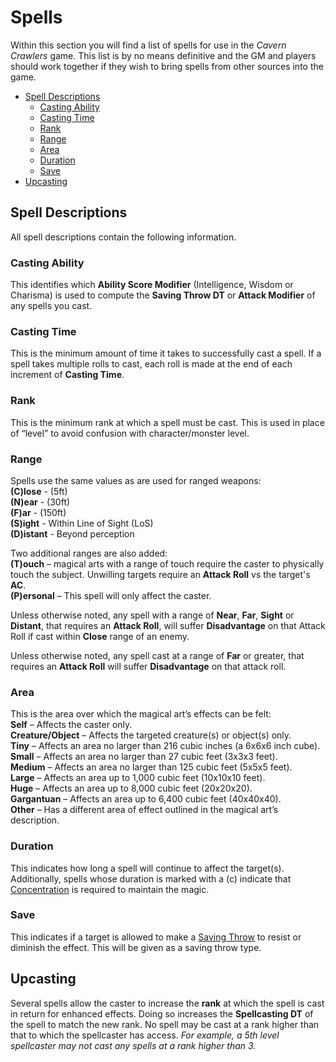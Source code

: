 # Spells
Within this section you will find a list of spells for use in the *Cavern Crawlers* game.  This list is by no means definitive and the GM and players should work together if they wish to bring spells from other sources into the game.
- [Spell Descriptions](#spell-descriptions)
	- [Casting Ability](#casting-ability)
	- [Casting Time](#casting-time)
	- [Rank](#rank)
	- [Range](#range)
	- [Area](#area)
	- [Duration](#duration)
	- [Save](#save)
- [Upcasting](#upcasting)

## Spell Descriptions

All spell descriptions contain the following information.

### Casting Ability
This identifies which **Ability Score Modifier** (Intelligence, Wisdom or Charisma) is used to compute the **Saving Throw DT** or **Attack Modifier** of any spells you cast.

### Casting Time
This is the minimum amount of time it takes to successfully cast a spell.  If a spell takes multiple rolls to cast, each roll is made at the end of each increment of **Casting Time**.

### Rank
This is the minimum rank at which a spell must be cast.  This is used in place of “level” to avoid confusion with character/monster level.

### Range
Spells use the same values as are used for ranged weapons:<br/>
**(C)lose** - (5ft)<br/>
**(N)ear** - (30ft)<br/>
**(F)ar** - (150ft)<br/>
**(S)ight** - Within Line of Sight (LoS)<br/>
**(D)istant** - Beyond perception

Two additional ranges are also added:<br/>
**(T)ouch** – magical arts with a range of touch require the caster to physically touch the subject.  Unwilling targets require an **Attack Roll** vs the target's **AC**.<br/>
**(P)ersonal** – This spell will only affect the caster.

Unless otherwise noted, any spell with a range of **Near**, **Far**, **Sight** or **Distant**, that requires an **Attack Roll**, will suffer **Disadvantage** on that Attack Roll if cast within **Close** range of an enemy.

Unless otherwise noted, any spell cast at a range of **Far** or greater, that requires an **Attack Roll** will suffer **Disadvantage** on that attack roll.

### Area
This is the area over which the magical art’s effects can be felt:<br/>
**Self** – Affects the caster only.<br/>
**Creature/Object** – Affects the targeted creature(s) or object(s) only.<br/>
**Tiny** – Affects an area no larger than 216 cubic inches (a 6x6x6 inch cube).<br/>
**Small** – Affects an area no larger than 27 cubic feet (3x3x3 feet).<br/>
**Medium** – Affects an area no larger than 125 cubic feet (5x5x5 feet).<br/>
**Large** – Affects an area up to 1,000 cubic feet (10x10x10 feet).<br/>
**Huge** – Affects an area up to 8,000 cubic feet (20x20x20).<br/>
**Gargantuan** – Affects an area up to 6,400 cubic feet (40x40x40).<br/>
**Other** – Has a different area of effect outlined in the magical art’s description.<br/>

### Duration
This indicates how long a spell will continue to affect the target(s).  Additionally, spells whose duration is marked with a (c) indicate that [Concentration](MagicalArts.md#Concentration) is required to maintain the magic.

### Save
This indicates if a target is allowed to make a [Saving Throw](CoreRules.md#Saving-Throws) to resist or diminish the effect.  This will be given as a saving throw type.

## Upcasting
Several spells allow the caster to increase the **rank** at which the spell is cast in return for enhanced effects.  Doing so increases the **Spellcasting DT** of the spell to match the new rank.  No spell may be cast at a rank higher than that to which the spellcaster has access.  *For example, a 5th level spellcaster may not cast any spells at a rank higher than 3.*